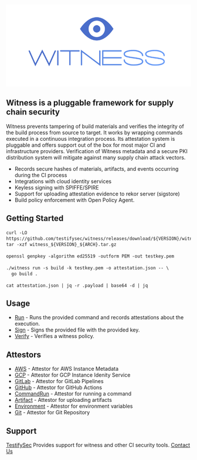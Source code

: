 ![witness](/docs/assets/logo.png)

## Witness is a pluggable framework for supply chain security

Witness prevents tampering of build materials and verifies the integrity of the build process from source to target.  It works by wrapping commands executed in a continuous integration process.  Its attestation system is pluggable and offers support out of the box for most major CI and infrastructure providers.  Verification of Witness metadata and a secure PKI distribution system will mitigate against many supply chain attack vectors.

- Records secure hashes of materials, artifacts, and events occurring during the CI process
- Integrations with cloud identity services
- Keyless signing with SPIFFE/SPIRE
- Support for uploading attestation evidence to rekor server (sigstore)
- Build policy enforcement with Open Policy Agent.

## Getting Started

```
curl -LO https://github.com/testifysec/witness/releases/download/${VERSION}/witness_${VERSION}_${ARCH}.tar.gz
tar -xzf witness_${VERSION}_${ARCH}.tar.gz

openssl genpkey -algorithm ed25519 -outform PEM -out testkey.pem

./witness run -s build -k testkey.pem -o attestation.json -- \
  go build .

cat attestation.json | jq -r .payload | base64 -d | jq

```

## Usage

- [Run](docs/witness_run.md) - Runs the provided command and records attestations about the execution.
- [Sign](docs/witness_sign.md) - Signs the provided file with the provided key.
- [Verify](docs/witness_verify.md) - Verifies a witness policy.

## Attestors

- [AWS](docs/attestor.md#aws) - Attestor for AWS Instance Metadata
- [GCP](docs/attestor.md#gcp) - Attestor for GCP Instance Idenity Service
- [GitLab](docs/attestor.md#gitlab) - Attestor for GitLab Pipelines
- [GitHub](docs/attestor.md#github) - Attestor for GitHub Actions
- [CommandRun](docs/attestor.md#commandrun) - Attestor for running a command
- [Artifact](docs/attestor.md#artifact) - Attestor for uploading artifacts
- [Environment](docs/attestor.md#environment) - Attestor for environment variables
- [Git](docs/attestor.md#git) - Attestor for Git Repository

## Support

[TestifySec](https://testifysec.com) Provides support for witness and other CI security tools.
[Contact Us](info@testifysec.com)